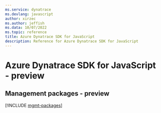 ```yaml
---
ms.service: dynatrace
ms.devlang: javascript
author: xirzec
ms.author: jeffish
ms.data: 10/07/2022
ms.topic: reference
title: Azure Dynatrace SDK for JavaScript
description: Reference for Azure Dynatrace SDK for JavaScript
---
```

# Azure Dynatrace SDK for JavaScript - preview

## Management packages - preview
[!INCLUDE [mgmt-packages](dynatrace-mgmt-index.md)]